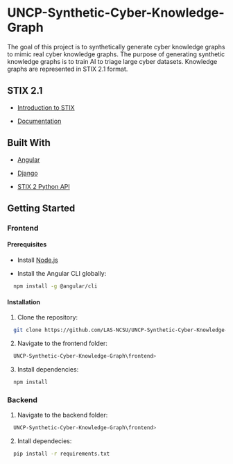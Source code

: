 # UNCP-Synthetic-Cyber-Knowledge-Graph
The goal of this project is to synthetically generate cyber knowledge graphs to mimic real cyber knowledge graphs. The purpose of generating synthetic knowledge graphs is to train AI to triage large cyber datasets. Knowledge graphs are represented in STIX 2.1 format.

## STIX 2.1
- [Introduction to STIX](https://oasis-open.github.io/cti-documentation/stix/intro.html)

- [Documentation](https://docs.oasis-open.org/cti/stix/v2.1/stix-v2.1.html)

## Built With
- [Angular](https://angular.io/)

- [Django](https://www.djangoproject.com/)

- [STIX 2 Python API](https://stix2.readthedocs.io/en/latest/)

## Getting Started
### Frontend
#### Prerequisites
- Install [Node.js](https://nodejs.org/en)

- Install the Angular CLI globally:
```bash
  npm install -g @angular/cli
```
#### Installation
1. Clone the repository:
```bash
  git clone https://github.com/LAS-NCSU/UNCP-Synthetic-Cyber-Knowledge-Graph.git
```
2. Navigate to the frontend folder:
```bash
  UNCP-Synthetic-Cyber-Knowledge-Graph\frontend>
```
3. Install dependencies:
```bash
  npm install
```
### Backend
1. Navigate to the backend folder:
```bash
  UNCP-Synthetic-Cyber-Knowledge-Graph\frontend>
```
2. Intall dependecies:
```bash
  pip install -r requirements.txt
```

